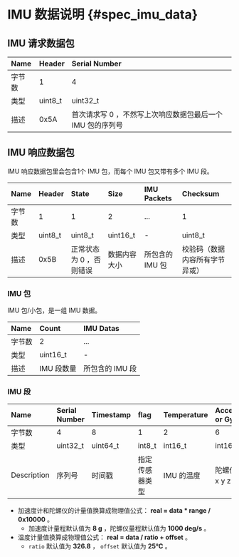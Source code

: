 # IMU 数据说明 {#spec_imu_data}

## IMU 请求数据包

| Name | Header | Serial Number |
| :--- | :----- | :------------ |
| 字节数 | 1 | 4 |
| 类型 | uint8_t | uint32_t |
| 描述 | 0x5A | 首次请求写 0 ，不然写上次响应数据包最后一个 IMU 包的序列号 |

## IMU 响应数据包

IMU 响应数据包里会包含1个 IMU 包，而每个 IMU 包又带有多个 IMU 段。

| Name | Header | State | Size | IMU Packets | Checksum |
| :--- | :----- | :---- | :--- | :---------- | :------- |
| 字节数 | 1 | 1 | 2 | ... | 1 |
| 类型 | uint8_t | uint8_t | uint16_t | - | uint8_t |
| 描述 | 0x5B | 正常状态为 0 ，否则错误 | 数据内容大小 | 所包含的 IMU 包 | 校验码（数据内容所有字节异或） |

### IMU 包

IMU 包/小包，是一组 IMU 数据。

| Name | Count | IMU Datas |
| :--- | :-----| :-------- |
| 字节数 | 2 | ... |
| 类型 | uint16_t | - |
| 描述 | IMU 段数量 | 所包含的 IMU 段 |

### IMU 段

| Name | Serial Number | Timestamp | flag |  Temperature | Accelerometer or Gyroscope |
| :--- | :------------ | :-------- | :----| :----------- | :------------------------- |
| 字节数 | 4 | 8 | 1 | 2 | 6 |
| 类型 | uint32_t | uint64_t | int8_t | int16_t | int16_t * 3 |
| Description | 序列号 | 时间戳 | 指定传感器类型 | IMU 的温度 | 陀螺仪或陀螺仪 x y z 三轴的值 |

* 加速度计和陀螺仪的计量值换算成物理值公式： **real = data * range / 0x10000** 。
  * 加速度计量程默认值为 **8 g** ，陀螺仪量程默认值为 **1000 deg/s** 。
* 温度计量值换算成物理值公式： **real = data / ratio + offset** 。
  * ``ratio`` 默认值为 **326.8** ， ``offset`` 默认值为 **25℃** 。
